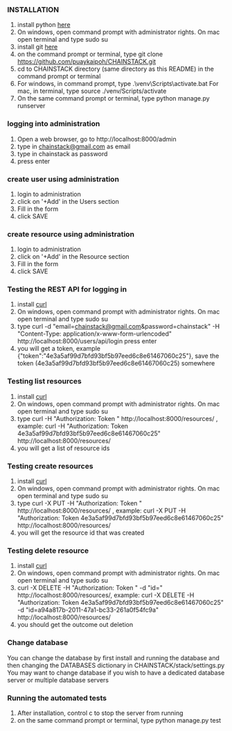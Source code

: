 ### INSTALLATION
1. install python [here](https://www.python.org/downloads/release/python-362/)
2. On windows, open command prompt with administrator rights. On mac open terminal and type sudo su
3. install git [here](https://gist.github.com/derhuerst/1b15ff4652a867391f03)
4. on the command prompt or terminal, type git clone https://github.com/puaykaipoh/CHAINSTACK.git
5. cd to CHAINSTACK directory (same directory as this README) in the command prompt or terminal
6. For windows, in command prompt, type .\venv\Scripts\activate.bat For mac, in terminal, type source ./venv/Scripts/activate
7. On the same command prompt or terminal, type python manage.py runserver

### logging into administration
1. Open a web browser, go to http://localhost:8000/admin
2. type in chainstack@gmail.com as email
3. type in chainstack as password
4. press enter

### create user using administration
1. login to administration
2. click on '+Add' in the Users section
3. Fill in the form
4. click SAVE

### create resource using administration
1. login to administration
2. click on '+Add' in the Resource section
3. Fill in the form
4. click SAVE

### Testing the REST API for logging in
1. install [curl](https://help.ubidots.com/how-to-with-ubidots/learn-how-to-install-run-curl-on-windowsmacosxlinux)
2. On windows, open command prompt with administrator rights. On mac open terminal and type sudo su
3. type curl -d "email=chainstack@gmail.com&password=chainstack" -H "Content-Type: application/x-www-form-urlencoded" http://localhost:8000/users/api/login press enter
4. you will get a token, example {"token":"4e3a5af99d7bfd93bf5b97eed6c8e61467060c25"}, save the token (4e3a5af99d7bfd93bf5b97eed6c8e61467060c25) somewhere

### Testing list resources
1. install [curl](https://help.ubidots.com/how-to-with-ubidots/learn-how-to-install-run-curl-on-windowsmacosxlinux)
2. On windows, open command prompt with administrator rights. On mac open terminal and type sudo su
3. type curl -H "Authorization: Token <insert your token here>" http://localhost:8000/resources/ , example: curl -H "Authorization: Token 4e3a5af99d7bfd93bf5b97eed6c8e61467060c25" http://localhost:8000/resources/
4. you will get a list of resource ids

### Testing create resources
1. install [curl](https://help.ubidots.com/how-to-with-ubidots/learn-how-to-install-run-curl-on-windowsmacosxlinux)
2. On windows, open command prompt with administrator rights. On mac open terminal and type sudo su
3. type curl -X PUT -H "Authorization: Token <insert your token here>" http://localhost:8000/resources/ , example: curl -X PUT -H "Authorization: Token 4e3a5af99d7bfd93bf5b97eed6c8e61467060c25" http://localhost:8000/resources/
4. you will get the resource id that was created

### Testing delete resource
1. install [curl](https://help.ubidots.com/how-to-with-ubidots/learn-how-to-install-run-curl-on-windowsmacosxlinux)
2. On windows, open command prompt with administrator rights. On mac open terminal and type sudo su
3. curl -X DELETE -H "Authorization: Token <insert your token here>" -d "id=<insert resource id>" http://localhost:8000/resources/, example: curl -X DELETE -H "Authorization: Token 4e3a5af99d7bfd93bf5b97eed6c8e61467060c25" -d "id=a94a817b-2011-47a1-bc33-261a0f54fc9a" http://localhost:8000/resources/
4. you should get the outcome out deletion

### Change database
You can change the database by first install and running the database and then changing the DATABASES dictionary in CHAINSTACK/stack/settings.py
You may want to change database if you wish to have a dedicated database server or multiple database servers

### Running the automated tests
1. After installation, control c to stop the server from running
2. on the same command prompt or terminal, type python manage.py test
